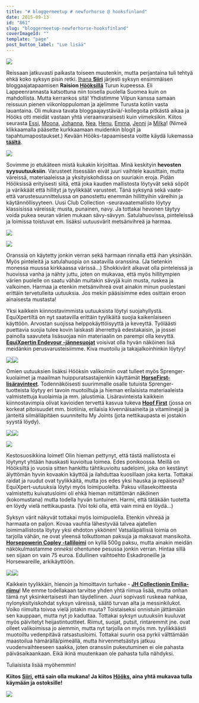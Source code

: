 ```yaml
---
title: "# bloggermeetup # newforhorse @ hooksfinland"
date: 2015-09-13
id: "861"
slug: "bloggermeetup-newforhorse-hooksfinland"
coverImageId: ""
template: "page"
post_button_label: "Lue lisää"
---
```


[![](/images/IMG_1053_.png)](http://2.bp.blogspot.com/-mJ302-gixqQ/VfVWW59TEvI/AAAAAAAAJ_g/sgaBRt4KkPQ/s1600/IMG_1053_.png)

Reissaan jatkuvasti paikasta toiseen muutenkin, mutta perjantaina tuli tehtyä ehkä koko syksyn pisin retki. [Ihana **Siiri**](http://skaskinen.blogspot.fi/) järjesti syksyn ensimmäisen bloggaajatapaamisen **Raision [Hööksillä](http://www.hooks.fi/)** Turun kupeessa. Eli Lappeenrannasta katsottuna niin toisella puolella Suomea kuin on mahdollista. Mutta kerrankos sitä! Yhdistimme Vilpun kanssa samaan reissuun pienen viikonloppuloman ja ajelimme Turusta kotiin vasta lauantaina. Oli mukava tavata bloggaajaystäviä/-kollegoita pitkästä aikaa ja Hööks otti meidät vastaan yhtä vieraanvaraisesti kuin viimeksikin. Kiitos seurasta [Essi](http://essinponiblogi.blogspot.fi/), [Moona](http://momoona.blogspot.fi/), [Johanna](http://cclearround.blogspot.fi/), [Nea](http://nearinnetmaki.blogspot.fi/), [Henu](http://henunelamaa.blogspot.fi/), [Emma](http://emmanhevosblogi.blogspot.fi/), [Jenni](http://greeneventer.blogspot.fi/) ja [Milka](http://milkakai.blogspot.fi/)! (Nimeä klikkaamalla pääsette kurkkaamaan muidenkin blogit ja tapahtumapostaukset.) Kevään Hööks-tapaamisesta voitte käydä lukemassa **[täältä](http://arvaamattomasti.blogspot.fi/2015/03/kaikki-ja-parhaimmillaan-vielakin.html)**.

[![](/images/IMG_1140_.png)](http://4.bp.blogspot.com/-LSYkcv36uGk/VfVWe7c5ljI/AAAAAAAAKBI/T_nxFUQa3nQ/s1600/IMG_1140_.png)

Sovimme jo etukäteen mistä kukakin kirjoittaa. Minä keskityin **hevosten syysuutuuksiin**. Varusteet itsessään eivät juuri vaihtele kausittain, mutta väreissä, materiaaleissa ja yksityiskohdissa on suuriakin eroja. Pidän Hööksissä erityisesti siitä, että joka kauden mallistosta löytyvät sekä söpöt ja värikkäät että hillityt ja tyylikkäät varusteet. Tänä syksynä sekä vaate- että varustesuunnittelussa on panostettu enemmän hillittyihin väreihin ja käytännöllisyyteen. Uusi Club Collection -seuravaatemallisto löytyy klassisissa väreissä; musta, punainen, navy. Ja tottakai hevonen täytyy voida pukea seuran värien mukaan sävy-sävyyn. Satulahuovissa, pinteleissä ja loimissa toistuvat em. lisäksi uutuusvärit metsänvihreä ja harmaa.

[![](/images/IMG_1123_.png)](http://3.bp.blogspot.com/-cz01r23VB9o/VfVWb_mqL_I/AAAAAAAAKAg/57GX2l3H4uY/s1600/IMG_1123_.png)

[![](/images/IMG_1125_.png)](http://3.bp.blogspot.com/-8HdlIYWEI1c/VfVWdRrNOaI/AAAAAAAAKAw/0ZYiXw7PD3A/s1600/IMG_1125_.png)

Oranssia on käytetty jonkin verran sekä harmaan rinnalla että ihan yksinään. Myös pinteleitä ja satulahuopia on saatavilla oranssina. (Ja tietenkin monessa muussa kirkkaassa värissä...) Shokkivärit alkavat olla pinteleissä ja huovissa vanha ja nähty juttu, joten on mukavaa, että myös hillitympien värien puolelle on saatu vähän muitakin sävyjä kuin musta, ruskea ja valkoinen. Harmaa ja etenkin metsänvihreä ovat ainakin minun puolestani erittäin tervetulleita uutuuksia. Jos mekin pääsisimme edes osittain eroon ainaisesta mustasta!

Yksi kaikkein kiinnostavimmista uutuuksista löytyi suojahyllystä. EquiXpertiltä on nyt saatavilla erittäin tyylikäitä suojia kaikenlaiseen käyttöön. Arvostan suojissa helppokäyttöisyyttä ja keveyttä. Työläästi puettavia suojia tulee kovin laiskasti äherrettyä edestakaisin, ja jossei painolla saavuteta lisäsuojaa niin materiaalin on parempi olla kevyttä. **[EquiXpertin Endevour -jännesuojat](http://www.hooks.fi/produktsida/jannesuojat-endevour-equixpert/59905/59908/)** voisivat olla hyvän näköinen lisä meidänkin perusvarusteisiimme. Kiva muotoilu ja takajalkoinhinkin löytyy!

[![](/images/IMG_1131_.png)](http://3.bp.blogspot.com/-ShvnbUgAigo/VfVWeZyU2YI/AAAAAAAAKA8/FrBhUt5ksQY/s1600/IMG_1131_.png)[![](/images/IMG_1096_.png)](http://4.bp.blogspot.com/-i7gWqvcDbQA/VfVWa6PL0tI/AAAAAAAAKAQ/h3uhWG3rO24/s1600/IMG_1096_.png)

Omien uutuuksien lisäksi Hööksin valikoimiin ovat tulleet myös Sprenger-kuolaimet ja maailman huippuratsastajienkin käyttämät [**HorseFirst-lisäravinteet**](http://www.horsefirst.net/). Todennäköisesti suurimmalle osalle tutuista Sprenger-tuotteista löytyy eri tavoin muotoiltuja ja hieman erilaisista materiaaleista valmistettuja kuolaimia ja mm. jalustimia. Lisäravinteista kaikkein kiinnostavimpia olivat kavioiden tervettä kasvua tukeva **[Hoof First](http://www.hooks.fi/produktsida/hoof-first-horse-firstr/51566/51567/)** (jossa on korkeat pitoisuudet mm. biotiinia, erilaisia kivennäisaineita ja vitamiineja) ja jänteitä silmälläpitäen suunniteltu My Joints (jota nettikaupasta ei jostakin syystä löydy).

[![](/images/IMG_1130_.png)](http://2.bp.blogspot.com/-p1gEopHhR14/VfVWeNViXFI/AAAAAAAAKA4/OqWa7gD_Ny4/s1600/IMG_1130_.png)[![](/images/IMG_1118_.png)](http://3.bp.blogspot.com/-7M6CWIpm3Dg/VfVWbjCjXpI/AAAAAAAAKAk/ApuqVw2yimg/s1600/IMG_1118_.png)

[![](/images/IMG_1090_.png)](http://4.bp.blogspot.com/-vq8aNZA49aY/VfVWZdlrTII/AAAAAAAAKAE/nat-W64HFrQ/s1600/IMG_1090_.png)

Kestosuosikkina loimet! Olin hieman pettynyt, että tästä mallistosta ei löytynyt yhtään hauskasti kuvioitua loimea. Edes ponikoossa. Meillä on Hööksiltä jo vuosia sitten hankittu tähtikuvioitu sadeloimi, joka on kestänyt älyttömän hyvin kovaakin käyttöä ja ilahduttaa kuosillaan joka kerta. Tottakai raidat ja ruudut ovat tyylikkäitä, mutta jos edes yksi hauska ja repäisevä? EquiXpert-uutuuksia löytyi myös loimipuolelta. Paksu villasekoitteesta valmistettu kuivatusloimi oli ehkä hieman mitättömän näköinen (kokomustana) mutta todella hyvän tuntuinen. Harmi, että tätäkään tuotetta en löydy vielä nettikaupasta. (Voi toki olla, että vain minä en löydä...)

Syksyn värit näkyvät tottakai myös loimipuolella. Etenkin vihreää ja harmaata on paljon. Kovaa vauhtia lähestyvää talvea ajatellen loimimallistosta löytyy yksi ehdoton ykkönen! Vatsaläpällisiä loimia on tarjolla vähän, ne ovat yleensä tolkuttoman paksuja ja maksavat mansikoita. **[Horsepowerin Copley -talliloimi](http://www.hooks.fi/produktsida/talliloimi-copley-horsepowerr/43446/43451/)** on kyllä 500g paksu, mutta ainakin meidän näkökulmastamme _onneksi_ ohentunee pesussa jonkin verran. Hintaa sillä sen sijaan on vain 75 euroa. Edullinen vaihtoehto Eskadroneille ja Horsewareille, arkikäyttöön.

[![](/images/IMG_1072_.png)](http://4.bp.blogspot.com/-mIPPO_rSyBE/VfVWZQ9OPII/AAAAAAAAKAA/t44huEiIg2A/s1600/IMG_1072_.png)[![](/images/IMG_1070_.png)](http://2.bp.blogspot.com/-519QEpee3fY/VfVWY9qyE8I/AAAAAAAAJ_8/ApyHafO4H8s/s1600/IMG_1070_.png)

Kaikkein tyylikkäin, hienoin ja himoittavin turhake - **[JH Collectionin Emilia-riimu](http://www.hooks.fi/produktsida/riimu-emilia-jh-collection/57040/56517/)**! Me emme todellakaan tarvitse yhden yhtä riimua lisää, mutta onhan tämä nyt yksinkertaisesti ihan täydellinen. Juuri sopivasti ruskeaa nahkaa, nylonyksityiskohdat syksyn väreissä, säätö turvan alta ja messinkilukot. Voiko riimulta toivoa vielä jotakin muuta? Toistaiseksi onnistuin jättämään sen kauppaan, mutta nyt jo kaduttaa. Tottakai syksyn uutuuksiin kuuluvat myös päivitetyt heijastintuotteet. Riimut, suojat, putsit, rintaremmit jne. ovat olleet valikoimissa jo aiemmin, mutta nyt tarjolla on myös mm. tyylikkäästi muotoiltu vedenpitävä ratsastusloimi. Tottakai suurin osa pyrkii välttämään maastoilua hämärällä/pimeällä, mutta hirvenmetsästys jatkuu vuodenvaihteeseen saakka, joten oranssiin pukeutuminen ei ole pahasta päiväsaikaankaan. Eikä ikinä muutenkaan ole pahasta tulla nähdyksi.

Tuliaisista lisää myöhemmin!

**Kiitos [Siiri](http://skaskinen.blogspot.fi/), että sain olla mukana! Ja kiitos [Hööks](http://www.hooks.fi/), aina yhtä mukavaa tulla käymään ja ostoksille!**

[![](/images/IMG_1209_.png)](http://2.bp.blogspot.com/-txu--r6YiFU/VfVWfeG-z_I/AAAAAAAAKBM/KWNxZUwcIog/s1600/IMG_1209_.png)
